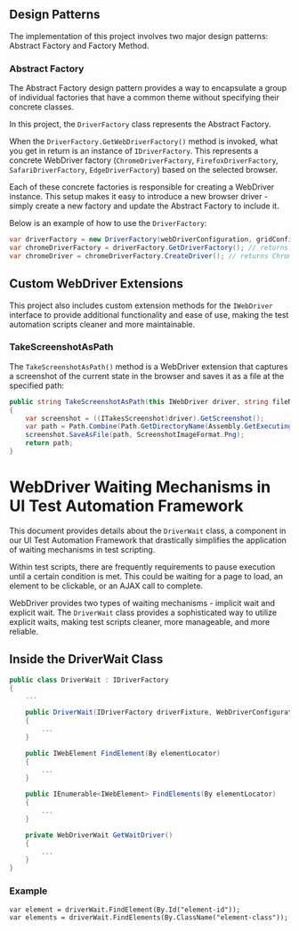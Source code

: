 ﻿## Design Patterns 

The implementation of this project involves two major design patterns: Abstract Factory and Factory Method. 

### Abstract Factory

The Abstract Factory design pattern provides a way to encapsulate a group of individual factories that have a common theme without specifying their concrete classes. 

In this project, the `DriverFactory` class represents the Abstract Factory. 

When the `DriverFactory.GetWebDriverFactory()` method is invoked, what you get in return is an instance of `IDriverFactory`. This represents a concrete WebDriver factory (`ChromeDriverFactory`, `FirefoxDriverFactory`, `SafariDriverFactory`, `EdgeDriverFactory`) based on the selected browser.

Each of these concrete factories is responsible for creating a WebDriver instance. This setup makes it easy to introduce a new browser driver - simply create a new factory and update the Abstract Factory to include it.

Below is an example of how to use the `DriverFactory`:

```csharp
var driverFactory = new DriverFactory(webDriverConfiguration, gridConfiguration);
var chromeDriverFactory = driverFactory.GetDriverFactory(); // returns ChromeDriverFactory
var chromeDriver = chromeDriverFactory.CreateDriver(); // returns ChromeDriver
```

## Custom WebDriver Extensions

This project also includes custom extension methods for the `IWebDriver` interface to provide additional functionality and ease of use, making the test automation scripts cleaner and more maintainable.

### TakeScreenshotAsPath

The `TakeScreenshotAsPath()` method is a WebDriver extension that captures a screenshot of the current state in the browser and saves it as a file at the specified path:

```csharp
public string TakeScreenshotAsPath(this IWebDriver driver, string fileName)
{
    var screenshot = ((ITakesScreenshot)driver).GetScreenshot();
    var path = Path.Combine(Path.GetDirectoryName(Assembly.GetExecutingAssembly().Location), fileName);
    screenshot.SaveAsFile(path, ScreenshotImageFormat.Png);
    return path;
}
```
# WebDriver Waiting Mechanisms in UI Test Automation Framework

This document provides details about the `DriverWait` class, a component in our UI Test Automation Framework that drastically simplifies the application of waiting mechanisms in test scripting.

Within test scripts, there are frequently requirements to pause execution until a certain condition is met. This could be waiting for a page to load, an element to be clickable, or an AJAX call to complete.

WebDriver provides two types of waiting mechanisms - implicit wait and explicit wait. The `DriverWait` class provides a sophisticated way to utilize explicit waits, making test scripts cleaner, more manageable, and more reliable. 

## Inside the DriverWait Class

```csharp
public class DriverWait : IDriverFactory
{
    ...

    public DriverWait(IDriverFactory driverFixture, WebDriverConfiguration webDriverConfiguration)
    {
        ...
    }

    public IWebElement FindElement(By elementLocator)
    {
        ...
    }

    public IEnumerable<IWebElement> FindElements(By elementLocator)
    {
        ...
    }

    private WebDriverWait GetWaitDriver()
    {
        ...
    }
}
```
### Example
```
var element = driverWait.FindElement(By.Id("element-id"));
var elements = driverWait.FindElements(By.ClassName("element-class"));
```



